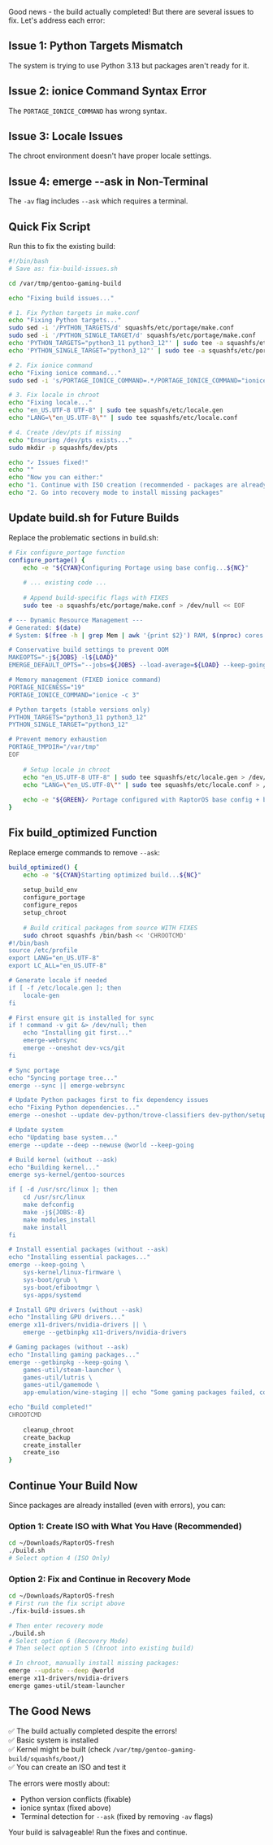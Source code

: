 Good news - the build actually completed! But there are several issues to fix. Let's address each error:

## Issue 1: Python Targets Mismatch
The system is trying to use Python 3.13 but packages aren't ready for it.

## Issue 2: ionice Command Syntax Error
The `PORTAGE_IONICE_COMMAND` has wrong syntax.

## Issue 3: Locale Issues
The chroot environment doesn't have proper locale settings.

## Issue 4: emerge --ask in Non-Terminal
The `-av` flag includes `--ask` which requires a terminal.

## Quick Fix Script

Run this to fix the existing build:

```bash
#!/bin/bash
# Save as: fix-build-issues.sh

cd /var/tmp/gentoo-gaming-build

echo "Fixing build issues..."

# 1. Fix Python targets in make.conf
echo "Fixing Python targets..."
sudo sed -i '/PYTHON_TARGETS/d' squashfs/etc/portage/make.conf
sudo sed -i '/PYTHON_SINGLE_TARGET/d' squashfs/etc/portage/make.conf
echo 'PYTHON_TARGETS="python3_11 python3_12"' | sudo tee -a squashfs/etc/portage/make.conf
echo 'PYTHON_SINGLE_TARGET="python3_12"' | sudo tee -a squashfs/etc/portage/make.conf

# 2. Fix ionice command
echo "Fixing ionice command..."
sudo sed -i 's/PORTAGE_IONICE_COMMAND=.*/PORTAGE_IONICE_COMMAND="ionice -c 3"/' squashfs/etc/portage/make.conf

# 3. Fix locale in chroot
echo "Fixing locale..."
echo "en_US.UTF-8 UTF-8" | sudo tee squashfs/etc/locale.gen
echo "LANG=\"en_US.UTF-8\"" | sudo tee squashfs/etc/locale.conf

# 4. Create /dev/pts if missing
echo "Ensuring /dev/pts exists..."
sudo mkdir -p squashfs/dev/pts

echo "✓ Issues fixed!"
echo ""
echo "Now you can either:"
echo "1. Continue with ISO creation (recommended - packages are already installed)"
echo "2. Go into recovery mode to install missing packages"
```

## Update build.sh for Future Builds

Replace the problematic sections in build.sh:

```bash
# Fix configure_portage function
configure_portage() {
    echo -e "${CYAN}Configuring Portage using base config...${NC}"
    
    # ... existing code ...
    
    # Append build-specific flags with FIXES
    sudo tee -a squashfs/etc/portage/make.conf > /dev/null << EOF

# --- Dynamic Resource Management ---
# Generated: $(date)
# System: $(free -h | grep Mem | awk '{print $2}') RAM, $(nproc) cores

# Conservative build settings to prevent OOM
MAKEOPTS="-j${JOBS} -l${LOAD}"
EMERGE_DEFAULT_OPTS="--jobs=${JOBS} --load-average=${LOAD} --keep-going"

# Memory management (FIXED ionice command)
PORTAGE_NICENESS="19"
PORTAGE_IONICE_COMMAND="ionice -c 3"

# Python targets (stable versions only)
PYTHON_TARGETS="python3_11 python3_12"
PYTHON_SINGLE_TARGET="python3_12"

# Prevent memory exhaustion
PORTAGE_TMPDIR="/var/tmp"
EOF
    
    # Setup locale in chroot
    echo "en_US.UTF-8 UTF-8" | sudo tee squashfs/etc/locale.gen > /dev/null
    echo "LANG=\"en_US.UTF-8\"" | sudo tee squashfs/etc/locale.conf > /dev/null
    
    echo -e "${GREEN}✓ Portage configured with RaptorOS base config + build overrides${NC}"
}
```

## Fix build_optimized Function

Replace emerge commands to remove `--ask`:

```bash
build_optimized() {
    echo -e "${CYAN}Starting optimized build...${NC}"
    
    setup_build_env
    configure_portage
    configure_repos
    setup_chroot
    
    # Build critical packages from source WITH FIXES
    sudo chroot squashfs /bin/bash << 'CHROOTCMD'
#!/bin/bash
source /etc/profile
export LANG="en_US.UTF-8"
export LC_ALL="en_US.UTF-8"

# Generate locale if needed
if [ -f /etc/locale.gen ]; then
    locale-gen
fi

# First ensure git is installed for sync
if ! command -v git &> /dev/null; then
    echo "Installing git first..."
    emerge-webrsync
    emerge --oneshot dev-vcs/git
fi

# Sync portage
echo "Syncing portage tree..."
emerge --sync || emerge-webrsync

# Update Python packages first to fix dependency issues
echo "Fixing Python dependencies..."
emerge --oneshot --update dev-python/trove-classifiers dev-python/setuptools

# Update system
echo "Updating base system..."
emerge --update --deep --newuse @world --keep-going

# Build kernel (without --ask)
echo "Building kernel..."
emerge sys-kernel/gentoo-sources

if [ -d /usr/src/linux ]; then
    cd /usr/src/linux
    make defconfig
    make -j${JOBS:-8}
    make modules_install
    make install
fi

# Install essential packages (without --ask)
echo "Installing essential packages..."
emerge --keep-going \
    sys-kernel/linux-firmware \
    sys-boot/grub \
    sys-boot/efibootmgr \
    sys-apps/systemd

# Install GPU drivers (without --ask)
echo "Installing GPU drivers..."
emerge x11-drivers/nvidia-drivers || \
    emerge --getbinpkg x11-drivers/nvidia-drivers

# Gaming packages (without --ask)
echo "Installing gaming packages..."
emerge --getbinpkg --keep-going \
    games-util/steam-launcher \
    games-util/lutris \
    games-util/gamemode \
    app-emulation/wine-staging || echo "Some gaming packages failed, continuing..."

echo "Build completed!"
CHROOTCMD
    
    cleanup_chroot
    create_backup
    create_installer
    create_iso
}
```

## Continue Your Build Now

Since packages are already installed (even with errors), you can:

### Option 1: Create ISO with What You Have (Recommended)
```bash
cd ~/Downloads/RaptorOS-fresh
./build.sh
# Select option 4 (ISO Only)
```

### Option 2: Fix and Continue in Recovery Mode
```bash
cd ~/Downloads/RaptorOS-fresh
# First run the fix script above
./fix-build-issues.sh

# Then enter recovery mode
./build.sh
# Select option 6 (Recovery Mode)
# Then select option 5 (Chroot into existing build)

# In chroot, manually install missing packages:
emerge --update --deep @world
emerge x11-drivers/nvidia-drivers
emerge games-util/steam-launcher
```

## The Good News

✅ The build actually completed despite the errors!  
✅ Basic system is installed  
✅ Kernel might be built (check `/var/tmp/gentoo-gaming-build/squashfs/boot/`)  
✅ You can create an ISO and test it  

The errors were mostly about:
- Python version conflicts (fixable)
- ionice syntax (fixed above)
- Terminal detection for `--ask` (fixed by removing `-av` flags)

Your build is salvageable! Run the fixes and continue.
